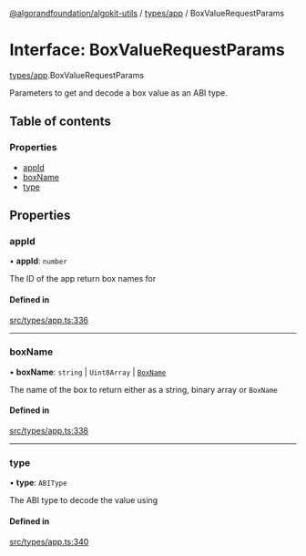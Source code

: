 [@algorandfoundation/algokit-utils](../README.md) / [types/app](../modules/types_app.md) / BoxValueRequestParams

# Interface: BoxValueRequestParams

[types/app](../modules/types_app.md).BoxValueRequestParams

Parameters to get and decode a box value as an ABI type.

## Table of contents

### Properties

- [appId](types_app.BoxValueRequestParams.md#appid)
- [boxName](types_app.BoxValueRequestParams.md#boxname)
- [type](types_app.BoxValueRequestParams.md#type)

## Properties

### appId

• **appId**: `number`

The ID of the app return box names for

#### Defined in

[src/types/app.ts:336](https://github.com/algorandfoundation/algokit-utils-ts/blob/main/src/types/app.ts#L336)

___

### boxName

• **boxName**: `string` \| `Uint8Array` \| [`BoxName`](types_app.BoxName.md)

The name of the box to return either as a string, binary array or `BoxName`

#### Defined in

[src/types/app.ts:338](https://github.com/algorandfoundation/algokit-utils-ts/blob/main/src/types/app.ts#L338)

___

### type

• **type**: `ABIType`

The ABI type to decode the value using

#### Defined in

[src/types/app.ts:340](https://github.com/algorandfoundation/algokit-utils-ts/blob/main/src/types/app.ts#L340)
